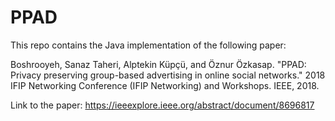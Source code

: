 # PPAD

This repo contains the Java implementation of the following paper:

Boshrooyeh, Sanaz Taheri, Alptekin Küpçü, and Öznur Özkasap. "PPAD: Privacy preserving group-based advertising in online social networks." 2018 IFIP Networking Conference (IFIP Networking) and Workshops. IEEE, 2018.




Link to the paper: https://ieeexplore.ieee.org/abstract/document/8696817
